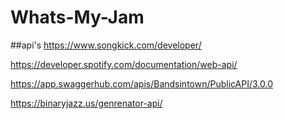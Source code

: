 # Whats-My-Jam

##api's
https://www.songkick.com/developer/

https://developer.spotify.com/documentation/web-api/

https://app.swaggerhub.com/apis/Bandsintown/PublicAPI/3.0.0

https://binaryjazz.us/genrenator-api/
